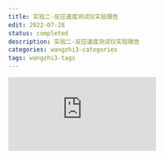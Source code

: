 ```yaml
---
title: 实验二-反应速度测试仪实验报告
edit: 2022-07-28
status: completed
description: 实验二-反应速度测试仪实验报告
categories: wangzhi3-categories
tags: wangzhi3-tags
---
```


<iframe src='https://raw.githubusercontent.com/TX-Leo/TX-Leo.github.io/main/_posts/2022-07-28-实验二-反应速度测试仪实验报告/file/实验二-反应速度测试仪实验报告_f3Z-YZMXi1.pdf' frameborder='0' scrolling='no'>
<video src="https://raw.githubusercontent.com/TX-Leo/TX-Leo.github.io/main/_posts/2022-07-28-实验二-反应速度测试仪实验报告/video/a51e92daa3c4c876d1a4bd389f6ed8fd_KK2rIDJWo1.mp4" width="40%">
<img src='https://raw.githubusercontent.com/TX-Leo/TX-Leo.github.io/main/_posts/2022-07-28-实验二-反应速度测试仪实验报告/image/image_CFUMF-66yd.png' width="40%" alt="image_CFUMF-66yd.png">

# 实验二-反应速度测试仪实验报告

> 📌王治       无03       2020010699

[实验二-反应速度测试仪实验报告.pdf](file/实验二-反应速度测试仪实验报告_f3Z-YZMXi1.pdf)

[Experiment\_02\_ReactionSpeedTester.zip](file/Experiment_02_ReactionSpeedTester__eSkLRyRin.zip)

# 一、实验目的

> 📌反应速度测试仪可以测量人体对信号的反应时间，用于为判断疲劳程度或相关医学诊断作为参考。

***

# 二、实验要求

*   （1） 系统复位后，延时 1 秒，点亮某 LED，被测试者观察到 LED 点亮后，立即按动按钮 S2。电路测量自 LED 亮起到按钮按下之间的时间差，并显示在数码管上，按按钮 S4 后，系统复位，并重复上述测试过程。

*   （2） 采用全同步设计，即电路中所有触发器的时钟均为系统时钟。

*   （3） 采用 4 位七段数码管显示，量程为 0.0ms\~999.9ms。

*   （4） 报告中给出占用逻辑资源和时序性能。

*   （5） 输入输出及管脚绑定

***

# 三、设计方案

## 1.模块化设计

*   计数器分频DivisionClock

*   1s定时器DelayOneSecond

*   使能控制电路CathodesEnableControl

*   反应速度计时器ReactionSpeedCount

*   多路选择器CathodesMultiplexer

*   4进制计数器FourHexadecimalCounter

*   7段译码器BCD7

![](image/image_CFUMF-66yd.png)

![](image/image_TFim-Frf7J.png)

***

## 2.信号或器件-约束文件XDC

```verilog
#System Clock
set_property -dict {PACKAGE_PIN P17 IOSTANDARD LVCMOS33} [get_ports {sysclk}]
#Reset
set_property -dict {PACKAGE_PIN U4 IOSTANDARD LVCMOS33} [get_ports {reset}]
#Press Input
set_property -dict {PACKAGE_PIN R15 IOSTANDARD LVCMOS33} [get_ports {press}]
#Led
set_property -dict {PACKAGE_PIN F6 IOSTANDARD LVCMOS33} [get_ports {LED}]
#Enable the 4-bit Cathodes
set_property -dict {PACKAGE_PIN H1 IOSTANDARD LVCMOS33} [get_ports {AN[0]}]
set_property -dict {PACKAGE_PIN C1 IOSTANDARD LVCMOS33} [get_ports {AN[1]}]
set_property -dict {PACKAGE_PIN C2 IOSTANDARD LVCMOS33} [get_ports {AN[2]}]
set_property -dict {PACKAGE_PIN G2 IOSTANDARD LVCMOS33} [get_ports {AN[3]}]
#Cathodes
set_property -dict {PACKAGE_PIN B4 IOSTANDARD LVCMOS33} [get_ports {leds[0]}]
set_property -dict {PACKAGE_PIN A4 IOSTANDARD LVCMOS33} [get_ports {leds[1]}]
set_property -dict {PACKAGE_PIN A3 IOSTANDARD LVCMOS33} [get_ports {leds[2]}]
set_property -dict {PACKAGE_PIN B1 IOSTANDARD LVCMOS33} [get_ports {leds[3]}]
set_property -dict {PACKAGE_PIN A1 IOSTANDARD LVCMOS33} [get_ports {leds[4]}]
set_property -dict {PACKAGE_PIN B3 IOSTANDARD LVCMOS33} [get_ports {leds[5]}]
set_property -dict {PACKAGE_PIN B2 IOSTANDARD LVCMOS33} [get_ports {leds[6]}]
#Decimal Point
set_property -dict {PACKAGE_PIN D5 IOSTANDARD LVCMOS33} [get_ports {point}]
#For Debug
set_property CLOCK_DEDICATED_ROUTE FALSE [get_nets {press_IBUF}]
```

![](image/image_9x3MzsMcpV.png)

***

### 1）输入

*   系统时钟sysclk

*   复位信号reset

*   按键输入press

***

### 2）输出

*   LED灯LED

*   7段数码管leds\[6:0]

*   小数点point

*   4个数码管使能AN\[3:0]

***

# 四、关键代码

## 1.top.v

```verilog
///////////////////////////////////////////////
// Author:TX-Leo
// Target Devices: XILINX xc7A35TCSG324-1
// Tool Versions: Vivado 2019.2
// Create Date: 2022/04/25
// Project Name: ReactionSpeedTester
// Description: It's TX-Leo's Experiment_02
// Module Name: Top
// Function:
// （1） 系统复位后，延时 1 秒，点亮某 LED，被测试者观察到 LED 点亮后，立即按动按钮 S2。电路测量自 LED 亮起到按钮按下之间的时间差，并显示在数码管上，按按钮 S4 后，系统复位，并重复上述测试过程。
// （2） 采用全同步设计，即电路中所有触发器的时钟均为系统时钟。
// （3） 采用 4 位七段数码管显示，量程为 0.0ms~999.9ms。
// （4） 报告中给出占用逻辑资源和时序性能。
// （5） 输入输出及管脚绑定
//////////////////////////////////////////////

`timescale 1ns / 1ps

module top(input sysclk,      //系统时钟
           input reset,       //复位
           input press,       //按键输入
           output LED,        //LED显示
           output [3:0] AN,   //数码管使�??
           output [6:0] leds, //7段数码管
           output point);
    
    wire division_clk;//分频时钟
    wire start_flag;//是否测试开始的标志
    wire [3:0] number0,number1,number2,number3;//四位数码管要显示的数字
    wire [1:0] cnt;//四进制计数器
    wire [3:0] number;//要显示的数字
    assign LED = start_flag;//LED的亮与灭
    //忽略vscode里的报错（到vivado里没有错误）
    DivisionClock division_clock (.sysclk(sysclk),.reset(reset),.division_clk(division_clk));//输出clk(10kHZ)
    DelayOneSecond delay_one_second (.sysclk(sysclk),.reset(reset),.start_flag(start_flag));//1秒电路，输出start，1s后start为0
    ReactionSpeedCount reaction_speed_count (.clk(division_clk),.reset(reset),.start_flag(start_flag),.press(press),.number0(number0),.number1(number1),.number2(number2),.number3(number3));//测试开始计时（1khz），输出实时每位应该显示的数字
    FourHexadecimalCounter four_hexadecimalcounter (.clk(division_clk),.reset(reset),.cnt(cnt));//四进制计数器 输出cnt
    CathodesEnableControl cathodes_enable_control (.cnt(cnt),.AN(AN),.point(point));//依据cnt 输出AN和point
    CathodesMultiplexer cathodes_multiplexer (.cnt(cnt),.number0(number0),.number1(number1),.number2(number2),.number3(number3),.number(number));//依据cnt 输出number（number0,1,2,3其中的一个）
    BCD7 bcd7 (number,leds);//out变成7段数码管
    
endmodule
```

## 2.计数器分频DivisionClock.v

```verilog
///////////////////////////////////////////////
// Author:TX-Leo
// Target Devices: XILINX xc7A35TCSG324-1
// Tool Versions: Vivado 2019.2
// Create Date: 2022/04/25
// Project Name: ReactionSpeedTester
// Description: It's TX-Leo's Experiment_02
// Module Name: DivisionClock
// Function: 100MH系统时钟实现10000倍分频为10kHZ
//////////////////////////////////////////////

`timescale 1ns / 1ps

module DivisionClock(input sysclk,//系统时钟
                     input reset,//复位
                     output division_clk//分频时钟
                    );

    reg division_clk;
    reg [12:0] cnt;//计数器（中间变量），用于分频

    always @(posedge reset or posedge sysclk) begin
        if(reset) begin
                cnt <= 13'd0;
                division_clk <= 0;
            end
        else begin
            if(cnt == 13'd4999) begin
                cnt <= 13'd0;
                division_clk <= ~division_clk;
                end
            else begin 
                cnt <= cnt + 1;
            end
        end
    end

endmodule

```

## 3.1s定时器DelayOneSecond.v

```verilog
///////////////////////////////////////////////
// Author:TX-Leo
// Target Devices: XILINX xc7A35TCSG324-1
// Tool Versions: Vivado 2019.2
// Create Date: 2022/04/25
// Project Name: ReactionSpeedTester
// Description: It's TX-Leo's Experiment_02
// Module Name: DivisionClock
// Function: cnt计数，数到100000000（100MHZ）则开始测试标志start_flag变为1
//////////////////////////////////////////////

`timescale 1ns / 1ps

module DelayOneSecond(input sysclk,//系统时钟
                      input reset,   //复位         
                      output start_flag//开始测试标志
                    );

    reg start_flag;
    reg [26:0] cnt;//计数（中间变量），数到100000000（100MHZ）则开始测试标志start_flag变为1
    /*若想自定义延时（精确到0.1s，0-10s）*/
    //举例：delay=({$random} % 100)/10;
    always @(posedge reset or posedge sysclk) begin
        if(reset) begin 
            cnt <= 27'd0;
            start_flag <= 0;
        end
        else begin
            if(cnt == 27'd99999999) begin
            start_flag <= 1;
            end
            else begin
                cnt <= cnt + 1;
            end
        end
    end

endmodule
```

## 4.反应速度计时器ReactionSpeedCount.v

```verilog
///////////////////////////////////////////////
// Author:TX-Leo
// Target Devices: XILINX xc7A35TCSG324-1
// Tool Versions: Vivado 2019.2
// Create Date: 2022/04/25
// Project Name: ReactionSpeedTester
// Description: It's TX-Leo's Experiment_02
// Module Name: ReactionSpeedCount
// Function: 1s后开始测试并计数，更新实时每位应该显示的数字，直到按键了
//////////////////////////////////////////////

`timescale 1ns / 1ps

module ReactionSpeedCount(input clk,//时钟
                          input reset,//复位
                          input start_flag,//开始测试标志
                          input press,//按键输入
                          output [3:0] number0,//输出实时每位应该显示的数字0
                          output [3:0] number1,//输出实时每位应该显示的数字1
                          output [3:0] number2,//输出实时每位应该显示的数字2
                          output [3:0] number3 //输出实时每位应该显示的数字3
                          );


    reg [3:0] number0,number1,number2,number3;
    reg c0,c1,c2;//是否有进位（中间变量）
    reg label;//是否按键了

    always @(posedge reset or posedge clk or posedge press) begin
        if(reset) begin
            number0 <= 4'd0;
            number1 <= 4'd0;
            number2 <= 4'd0;
            number3 <= 4'd0;
            c0 <= 0;
            c1 <= 0;
            c2 <= 0;
            label <= 0;
        end
        else begin
            if(press) begin 
                label <= 1;
            end
            /*若想在1s内按键了会继续进行测试，将上述一行改为：*/
            // if(press) begin
            //     if(start_flag==0) label <= 0;
            //     else label <= 1;
            // end
            else begin
                if((start_flag == 1)&&(label ==0)) begin
                    if(number0 == 4'd9) begin
                        number0 <= 4'd0;
                        c0 <= 1;
                    end
                    else begin
                        number0 <= number0 + 1;
                    end
                    if(c0 == 1) begin
                        if(number1 == 4'd9) begin
                            number1 <= 4'd0;
                            c1 <= 1;
                        end
                        else begin
                            number1 <= number1 + 1;
                        end
                        c0 <= 0;
                    end
                    if(c1 == 1) begin
                        if(number2 == 4'd9) begin
                            number2 <= 4'd0;
                            c2 <= 1;
                        end
                        else begin
                            number2 <= number2 + 1;
                        end
                        c1 <= 0;
                    end
                    if(c2 == 1) begin
                        if(number3 == 4'd9) begin
                            number3 <= 4'd0;
                        end
                        else begin 
                            number3 <= number3 + 1;
                        end
                        c2 <= 0;
                    end
                end
            end
        end
    end

endmodule

```

## 5.4进制计数器FourHexadecimalCounter.v

```verilog
///////////////////////////////////////////////
// Author:TX-Leo
// Target Devices: XILINX xc7A35TCSG324-1
// Tool Versions: Vivado 2019.2
// Create Date: 2022/04/25
// Project Name: ReactionSpeedTester
// Description: It's TX-Leo's Experiment_02
// Module Name: FourHexadecimalCounter
// Function: 4进制计数器cnt
//////////////////////////////////////////////

`timescale 1ns / 1ps

module FourHexadecimalCounter(input clk,//输入时钟
                              input reset,//复位
                              output [1:0] cnt//计数器
                             );

    reg [1:0] cnt;

    always @(posedge reset or posedge clk) begin
        if(reset) begin
            cnt <= 2'b00;
        end
        else begin
            if(cnt == 2'b11) begin
                cnt <= 2'b00;
            end
            else begin
                cnt <= cnt + 1;
            end
        end
    end

endmodule

```

## 6.使能控制电路CathodesEnableControl.v

```verilog
///////////////////////////////////////////////
// Author:TX-Leo
// Target Devices: XILINX xc7A35TCSG324-1
// Tool Versions: Vivado 2019.2
// Create Date: 2022/04/25
// Project Name: ReactionSpeedTester
// Description: It's TX-Leo's Experiment_02
// Module Name: CathodesEnableControl
// Function: 4进制计数器cnt
//////////////////////////////////////////////

`timescale 1ns / 1ps

module CathodesEnableControl(input [1:0] cnt,//4进制计数器
                             output [3:0] AN,//4个数码管使能
                             output point//小数点
                            );

    reg [3:0] AN;
    reg point;

    always @* begin
        case(cnt)
            2'b00: AN = 4'b0001;
            2'b01: AN = 4'b0010;
            2'b10: AN = 4'b0100;
            2'b11: AN = 4'b1000;
        endcase

        case(cnt)
            2'b00: point = 0;
            2'b01: point = 1;//开始亮起第二个数码管时显示小数点
            2'b10: point = 0;
            2'b11: point = 0;
        endcase
    end

endmodule

```

## 7.多路选择器CathodesMultiplexer.v

```verilog
///////////////////////////////////////////////
// Author:TX-Leo
// Target Devices: XILINX xc7A35TCSG324-1
// Tool Versions: Vivado 2019.2
// Create Date: 2022/04/25
// Project Name: ReactionSpeedTester
// Description: It's TX-Leo's Experiment_02
// Module Name: CathodesMultiplexer
// Function: 选择显示哪个数码管
//////////////////////////////////////////////

`timescale 1ns / 1ps

module CathodesMultiplexer (input [1:0] cnt,
                            input [3:0] number0,
                            input [3:0] number1,
                            input [3:0] number2,
                            input [3:0] number3,
                            output [3:0] number
                            );

    reg [3:0] number;

    always @* begin
        case(cnt)
            2'b00: number = number0;
            2'b01: number = number1;
            2'b10: number = number2;
            2'b11: number = number3;
        endcase
    end

endmodule

```

## 8.7段译码器BCD7.v

```verilog
///////////////////////////////////////////////
// Author:TX-Leo
// Target Devices: XILINX xc7A35TCSG324-1
// Tool Versions: Vivado 2019.2
// Create Date: 2022/04/25
// Project Name: ReactionSpeedTester
// Description: It's TX-Leo's Experiment_02
// Module Name: BCD7
// Function: 数码管显示数字
//////////////////////////////////////////////

`timescale 1ns / 1ps

module BCD7 (input [3:0] din,//输入数字
             output [6:0] dout//输出7段码
            );

    reg [6:0] dout;

    always @*begin
        case(din)
        4'h0: dout = 7'b0111111;
        4'h1: dout = 7'b0000110;
        4'h2: dout = 7'b1011011;
        4'h3: dout = 7'b1001111;
        4'h4: dout = 7'b1100110;
        4'h5: dout = 7'b1101101;
        4'h6: dout = 7'b1111101;
        4'h7: dout = 7'b0000111;
        4'h8: dout = 7'b1111111;
        4'h9: dout = 7'b1101111;
        default: dout = 7'b0;
        endcase
    end

endmodule
```

# 五、电路仿真

## 1.仿真文件tb\_top.v

```verilog
`timescale 1ns/1ps
module tb_top;
    parameter PERIOD = 10;
    reg sysclk = 0;
    reg reset = 0;
    reg press = 0;
    wire LED;
    wire [3:0] AN;
    wire [6:0] leds;
    wire point;
    initial begin
        forever begin
            #(PERIOD/2)
            sysclk = ~sysclk;
        end
    end
    initial begin
        sysclk = 1'b1;
        press = 1'b0;
        reset = 1'b0;
        #(100)
        reset = 1'b1;
        #(1)
        reset = 1'b0;
        #(19999)
        press = 1'b1;
        #(1)
        press = 1'b0;
        #(200)
        $finish;
    end

    top u_top(
    .sysclk(sysclk),
    .reset(reset),
    .press(press),

    .LED(LED),
    .AN(AN[3:0]),
    .leds(leds[6:0]),
    .point(point)
    );
endmodule
```

***

## 2.仿真效果

### 1）复位

> 📌100ns后复位一下，如图

![](image/image_oAKOZrWeoy.png)

***

### 2）按键

> 📌20100ns后按键，如图：

![](image/image_gE0otke_ku.png)

***

# 六、电路逻辑资源占用情况&时序性能分析

## 1.电路设计的逻辑资源占用情况

![](image/image_H9f34326zM.png)

***

## 2.电路设计的时序性能分析

![](image/image_AbImWa-h_o.png)

***

# 七、实验效果

[https://cloud.tsinghua.edu.cn/f/c716fcf3ee2c4d89abec/](https://cloud.tsinghua.edu.cn/f/c716fcf3ee2c4d89abec/ "https://cloud.tsinghua.edu.cn/f/c716fcf3ee2c4d89abec/")


***

# 八、小结

> 📌在此次实验中，我最大的收货就是模块化设计，懂得将一个复杂的电路分成有效且关键的几个模块后分布设计，然后再去组合实现其目标功能，以及对于电路的静态时序分析以及仿真的进行。

***

# 九、文件清单

*   Experiment\_02\_ReactionSpeedTester

    *   src

        *   top.v

            *   DivisionClock.v

            *   DelayOneSecond.v

            *   CathodesEnableControl.v

            *   ReactionSpeedCount.v

            *   CathodesMultiplexer.v

            *   FourHexadecimalCounter.v

            *   BCD7.v

    *   constrain

        *   constrain.xdc

    *   sim

        *   tb\_top.v
